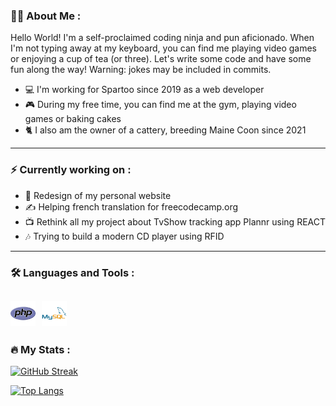 <!---
haoua/haoua is a ✨ special ✨ repository because its `README.md` (this file) appears on your GitHub profile.
You can click the Preview link to take a look at your changes.
--->

### :woman_technologist: About Me :
Hello World! I'm a self-proclaimed coding ninja and pun aficionado. When I'm not typing away at my keyboard, you can find me playing video games or enjoying a cup of tea (or three). Let's write some code and have some fun along the way! Warning: jokes may be included in commits.

- 💻 I'm working for Spartoo since 2019 as a web developer
- 🎮 During my free time, you can find me at the gym, playing video games or baking cakes
- 🐈 I also am the owner of a cattery, breeding Maine Coon since 2021 

---

### ⚡ Currently working on :
- 🎨 Redesign of my personal website
- ✍️ Helping french translation for freecodecamp.org
- 📺 Rethink all my project about TvShow tracking app Plannr using REACT
- 🎶 Trying to build a modern CD player using RFID
---

### :hammer_and_wrench: Languages and Tools :

  <img src="https://github.com/devicons/devicon/blob/master/icons/php/php-original.svg" title="PHP" alt="PHP" width="40" height="40"/>&nbsp;
  <img src="https://github.com/devicons/devicon/blob/master/icons/mysql/mysql-original-wordmark.svg" title="MySQL" alt="MySQL" width="40" height="40"/>&nbsp;
---
### :fire: My Stats : 

[![GitHub Streak](http://github-readme-streak-stats.herokuapp.com?user=haoua&theme=dark&background=000000)](https://git.io/streak-stats)

[![Top Langs](https://github-readme-stats.vercel.app/api/top-langs/?username=haoua&layout=compact&theme=vision-friendly-dark)](https://github.com/anuraghazra/github-readme-stats)
